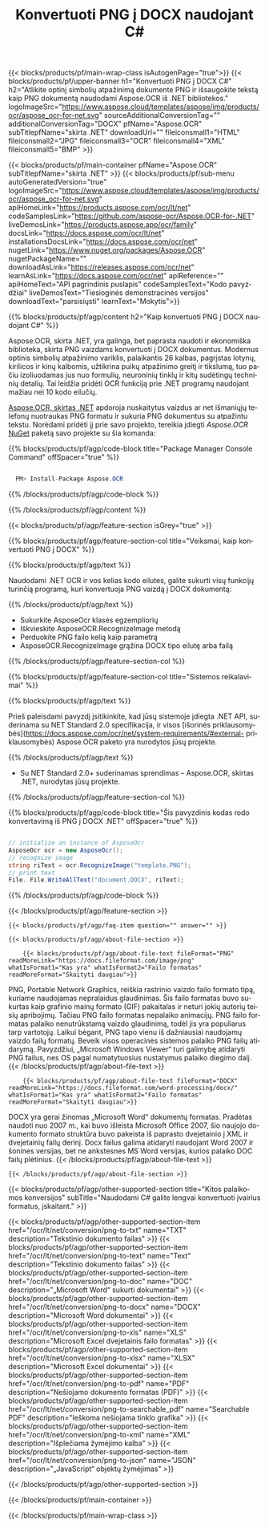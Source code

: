 ﻿---
title: Konvertuoti PNG į DOCX naudojant C# 
weight: 3920
url: /lt/net/conversion/png-to-docx/ 
lang: lt
langdirlevel: 2
locales: ja,it,ru,de,es,fr,nl,id,lt,pl,pt,vi,tr,ko
description: C# konvertavimo iš PNG į DOCX pavyzdinis kodas. Naudokite API pavyzdinį kodą paketiniams PNG failams konvertuoti į DOCX VB.NET, Asp.NET arba bet kurioje .NET pagrįstoje programoje.
---

{{< blocks/products/pf/main-wrap-class isAutogenPage="true">}}
{{< blocks/products/pf/upper-banner h1="Konvertuoti PNG į DOCX C#" h2="Atlikite optinį simbolių atpažinimą dokumente PNG ir išsaugokite tekstą kaip PNG dokumentą naudodami Aspose.OCR iš .NET bibliotekos." logoImageSrc="https://www.aspose.cloud/templates/aspose/img/products/ocr/aspose_ocr-for-net.svg" sourceAdditionalConversionTag="" additionalConversionTag="DOCX" pfName="Aspose.OCR" subTitlepfName="skirta .NET" downloadUrl="" fileiconsmall1="HTML" fileiconsmall2="JPG" fileiconsmall3="OCR" fileiconsmall4="XML" fileiconsmall5="BMP" >}}


{{< blocks/products/pf/main-container pfName="Aspose.OCR" subTitlepfName="skirta .NET" >}}
{{< blocks/products/pf/sub-menu autoGeneratedVersion="true" logoImageSrc="https://www.aspose.cloud/templates/aspose/img/products/ocr/aspose_ocr-for-net.svg" apiHomeLink="https://products.aspose.com/ocr/lt/net" codeSamplesLink="https://github.com/aspose-ocr/Aspose.OCR-for-.NET" liveDemosLink="https://products.aspose.app/ocr/family" docsLink="https://docs.aspose.com/ocr/lt/net" installationsDocsLink="https://docs.aspose.com/ocr/net" nugetLink="https://www.nuget.org/packages/Aspose.OCR" nugetPackageName="" downloadAsLink="https://releases.aspose.com/ocr/net" learnAsLink="https://docs.aspose.com/ocr/net" apiReference="" apiHomeText="API pagrindinis puslapis" codeSamplesText="Kodo pavyzdžiai" liveDemosText="Tiesioginės demonstracinės versijos" downloadText="parsisiųsti" learnText="Mokytis">}}

{{% blocks/products/pf/agp/content h2="Kaip konvertuoti PNG į DOCX naudojant C#" %}}

Aspose.OCR, skirta .NET, yra galinga, bet paprasta naudoti ir ekonomiška biblioteka, skirta PNG vaizdams konvertuoti į DOCX dokumentus. Modernus optinis simbolių atpažinimo variklis, palaikantis 26 kalbas, pagrįstas lotynų, kirilicos ir kinų kalbomis, užtikrina puikų atpažinimo greitį ir tikslumą, tuo pačiu izoliuodamas jus nuo formulių, neuroninių tinklų ir kitų sudėtingų techninių detalių. Tai leidžia pridėti OCR funkciją prie .NET programų naudojant mažiau nei 10 kodo eilučių.

[Aspose.OCR, skirtas .NET](https://products.aspose.com/ocr/net)
 apdoroja nuskaitytus vaizdus ar net išmaniųjų telefonų nuotraukas PNG formatu ir sukuria PNG dokumentus su atpažintu tekstu. Norėdami pridėti jį prie savo projekto, tereikia įdiegti *Aspose.OCR*
 [NuGet](https://www.nuget.org/packages/aspose.ocr)
 paketą savo projekte su šia komanda:

{{% blocks/products/pf/agp/code-block title="Package Manager Console Command" offSpacer="true" %}}

```cs

  PM> Install-Package Aspose.OCR

```

{{% /blocks/products/pf/agp/code-block %}}

{{% /blocks/products/pf/agp/content %}}

{{< blocks/products/pf/agp/feature-section isGrey="true" >}}

{{% blocks/products/pf/agp/feature-section-col title="Veiksmai, kaip konvertuoti PNG į DOCX" %}}

{{% blocks/products/pf/agp/text %}}

Naudodami .NET OCR ir vos kelias kodo eilutes, galite sukurti visų funkcijų turinčią programą, kuri konvertuoja PNG vaizdą į DOCX dokumentą:

{{% /blocks/products/pf/agp/text %}}

+ Sukurkite AsposeOcr klasės egzempliorių
+ Iškvieskite AsposeOCR.RecognizeImage metodą
+ Perduokite PNG failo kelią kaip parametrą
+ AsposeOCR.RecognizeImage grąžina DOCX tipo eilutę arba failą

{{% /blocks/products/pf/agp/feature-section-col %}}

{{% blocks/products/pf/agp/feature-section-col title="Sistemos reikalavimai" %}}

{{% blocks/products/pf/agp/text %}}

Prieš paleisdami pavyzdį įsitikinkite, kad jūsų sistemoje įdiegta .NET API, suderinama su NET Standard 2.0 specifikacija, ir visos [išorinės priklausomybės](https://docs.aspose.com/ocr/net/system-requirements/#external- priklausomybės) Aspose.OCR paketo yra nurodytos jūsų projekte.

{{% /blocks/products/pf/agp/text %}}

- Su NET Standard 2.0+ suderinamas sprendimas
– Aspose.OCR, skirtas .NET, nurodytas jūsų projekte.

{{% /blocks/products/pf/agp/feature-section-col %}}

{{% blocks/products/pf/agp/code-block title="Šis pavyzdinis kodas rodo konvertavimą iš PNG į DOCX .NET" offSpacer="true" %}}

```cs

// initialize an instance of AsposeOcr
AsposeOcr ocr = new AsposeOcr();
// recognize image
string riText = ocr.RecognizeImage("template.PNG");
// print text
File. File.WriteAllText("document.DOCX", riText);

```

{{% /blocks/products/pf/agp/code-block %}}

{{< /blocks/products/pf/agp/feature-section >}}

    {{< blocks/products/pf/agp/faq-item question="" answer="" >}}

    {{< blocks/products/pf/agp/about-file-section >}}
       
        {{< blocks/products/pf/agp/about-file-text fileFormat="PNG" readMoreLink="https://docs.fileformat.com/image/png" whatIsFormat1="Kas yra" whatIsFormat2="Failo formatas" readMoreFormat="Skaityti daugiau">}}
PNG, Portable Network Graphics, reiškia rastrinio vaizdo failo formato tipą, kuriame naudojamas nepralaidus glaudinimas. Šis failo formatas buvo sukurtas kaip grafinio mainų formato (GIF) pakaitalas ir neturi jokių autorių teisių apribojimų. Tačiau PNG failo formatas nepalaiko animacijų. PNG failo formatas palaiko nenutrūkstamą vaizdo glaudinimą, todėl jis yra populiarus tarp vartotojų. Laikui bėgant, PNG tapo vienu iš dažniausiai naudojamų vaizdo failų formatų. Beveik visos operacinės sistemos palaiko PNG failų atidarymą. Pavyzdžiui, „Microsoft Windows Viewer“ turi galimybę atidaryti PNG failus, nes OS pagal numatytuosius nustatymus palaiko diegimo dalį.
        {{< /blocks/products/pf/agp/about-file-text >}}

        {{< blocks/products/pf/agp/about-file-text fileFormat="DOCX" readMoreLink="https://docs.fileformat.com/word-processing/docx/" whatIsFormat1="Kas yra" whatIsFormat2="Failo formatas" readMoreFormat="Skaityti daugiau">}}
DOCX yra gerai žinomas „Microsoft Word“ dokumentų formatas. Pradėtas naudoti nuo 2007 m., kai buvo išleista Microsoft Office 2007, šio naujojo dokumento formato struktūra buvo pakeista iš paprasto dvejetainio į XML ir dvejetainių failų derinį. Docx failus galima atidaryti naudojant Word 2007 ir šonines versijas, bet ne ankstesnes MS Word versijas, kurios palaiko DOC failų plėtinius.
        {{< /blocks/products/pf/agp/about-file-text >}}

    {{< /blocks/products/pf/agp/about-file-section >}}

<!-- aboutfile Ends -->

{{< blocks/products/pf/agp/other-supported-section title="Kitos palaikomos konversijos" subTitle="Naudodami C# galite lengvai konvertuoti įvairius formatus, įskaitant." >}}

{{< blocks/products/pf/agp/other-supported-section-item href="/ocr/lt/net/conversion/png-to-txt" name="TXT" description="Tekstinio dokumento failas" >}}
{{< blocks/products/pf/agp/other-supported-section-item href="/ocr/lt/net/conversion/png-to-text" name="Text" description="Tekstinio dokumento failas" >}}
{{< blocks/products/pf/agp/other-supported-section-item href="/ocr/lt/net/conversion/png-to-doc" name="DOC" description="„Microsoft Word“ sukurti dokumentai" >}}
{{< blocks/products/pf/agp/other-supported-section-item href="/ocr/lt/net/conversion/png-to-docx" name="DOCX" description="Microsoft Word dokumentai" >}}
{{< blocks/products/pf/agp/other-supported-section-item href="/ocr/lt/net/conversion/png-to-xls" name="XLS" description="Microsoft Excel dvejetainis failo formatas" >}}
{{< blocks/products/pf/agp/other-supported-section-item href="/ocr/lt/net/conversion/png-to-xlsx" name="XLSX" description="Microsoft Excel dokumentai" >}}
{{< blocks/products/pf/agp/other-supported-section-item href="/ocr/lt/net/conversion/png-to-pdf" name="PDF" description="Nešiojamo dokumento formatas (PDF)" >}}
{{< blocks/products/pf/agp/other-supported-section-item href="/ocr/lt/net/conversion/png-to-searchable_pdf" name="Searchable PDF" description="Ieškoma nešiojama tinklo grafika" >}}
{{< blocks/products/pf/agp/other-supported-section-item href="/ocr/lt/net/conversion/png-to-xml" name="XML" description="Išplečiama žymėjimo kalba" >}}
{{< blocks/products/pf/agp/other-supported-section-item href="/ocr/lt/net/conversion/png-to-json" name="JSON" description="„JavaScript“ objektų žymėjimas" >}}

{{< /blocks/products/pf/agp/other-supported-section >}}

{{< /blocks/products/pf/main-container >}}
    
{{< /blocks/products/pf/main-wrap-class >}}
